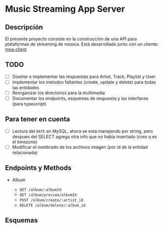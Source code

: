 # Music Streaming App Server

## Descripción

El presente proyecto consiste en la construcción de una API para plataformas de streaming de música. Está desarrollado junto con un cliente: [msa-client](https://github.com/JiunMHsu/msa-client).

## TODO

- [ ] Diseñar e implementar las respuestas para Artist, Track, Playlist y User
- [ ] Implementar los métodos faltantes (create, update y delete) para todas las entidades
- [ ] Reorganizar los directorios para la multimedia
- [ ] Documentar los endpoints, esquemas de respuesta y las interfaces (para typescript)

## Para tener en cuenta

- [ ] Lectura del `DATE` en MySQL, ahora se esta manejando por string, pero despues del SELECT agrega otra info que no habia insertado (creo q es el timezone)
- [ ] Modificar el nombrado de los archivos imagen (por id de la entidad relacionada)

## Endpoints y Methods

- Album

  - `GET /album/:albumId`
  - `GET /album/preview/albumId`
  - `POST /album/create/:artist_id`
  - `DELETE /album/delete/:album_id`

<!-- - Artista

  - `GET /artists/:artistId`
  - `GET /artist/preview/:artist_id`
  - `GET /artist/discography/:artist_id`
  - `GET /artist/playlists/:artist_id`

- Playlist

  - `GET /playlist/:playlist_id`
  - `GET /playlist/tracks/:playlist_id`
  - `POST /playlist/create/:user_id`
  - `PATCH /playlist/update/title/:playlist_id`
  - `PATCH /playlist/update/cover/:playlist_id`
  - `PATCH /playlist/add-track/:playlist_id/:track_id`
  - `PATCH /playlist/remove-track/:playlist_id/:track_id`
  - `DELETE /playlist/delete/:playlist_id`

- Track

  - `GET /track/:track_id`
  - `GET /track/credits/:track_id`
  - `GET /track/lyrics/:track_id`

- User

  - `GET /user/:user_id`
  - `POST /user/create`
  - `PUT /user/update/:user_id`
  - `DELETE /user/delete/:user_id`
  - `GET /user/authenticate`

- Media

  - `GET /play/:track_id`
  - `GET /image/:image_name` -->

## Esquemas
